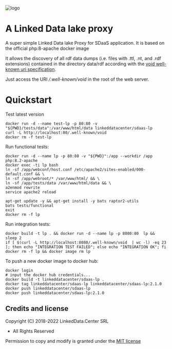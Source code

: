 ![logo](http://linkeddata.center/resources/v4/logo/Logo-colori-trasp_oriz-640x220.png)

# A Linked Data lake proxy

A super simple Linked Data lake Proxy for SDaaS application. It is based on the official php:8-apache docker image

It allows the discovery of all rdf data dumps (i.e. files with .ttl, .nt, and .rdf extensions) contained in the directory data/rdf
according with the [void well-known uri specification](https://www.w3.org/TR/void/#well-known).

Just access the URI */.well-known/void* in the root of the web server.


# Quickstart

Test latest version
```
docker run -d --name test-lp -p 80:80 -v "${PWD}/tests/data":/var/www/html/data linkeddatacenter/sdaas-lp
curl -L http://localhost:80/.well-known/void
docker rm -f test-lp
```

Run functional tests:

```
docker run -d --name lp -p 80:80 -v "${PWD}":/app --workdir /app php:8.2-apache
docker exec -ti lp bash
ln -sf /app/webconf/host.conf /etc/apache2/sites-enabled/000-default.conf && \
ln -sf /app/webroot/* /var/www/html/ && \
ln -sf /app/tests/data /var/www/html/data && \
a2enmod rewrite
service apache2 reload

apt-get update -y && apt-get install -y bats raptor2-utils
bats tests/functional
exit
docker rm -f lp
```

Run integration tests:

```
docker build -t lp . && docker run -d --name lp -p 8080:80  lp && sleep 2
if [ $(curl -L http://localhost:8080/.well-known/void  | wc -l) -eq 23 ]; then echo "INTEGRATION TEST FAILED"; else echo "INTEGRATION OK"; fi
docker rm -f lp && docker image rm lp
```

To push a new docker image to docker hub:

```
docker login
# input the docker hub credentials...
docker build -t linkeddatacenter/sdaas-lp .
docker tag linkeddatacenter/sdaas-lp linkeddatacenter/sdaas-lp:2.1.0
docker push linkeddatacenter/sdaas-lp
docker push linkeddatacenter/sdaas-lp:2.1.0
```


## Credits and license

Copyright (C) 2018-2022 LinkedData.Center SRL
 - All Rights Reserved
 
Permission to copy and modify is granted under the [MIT license](LICENSE)
